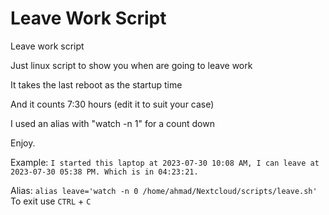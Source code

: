 # Leave Work Script
Leave work script

Just linux script to show you when are going to leave work

It takes the last reboot as the startup time

And it counts 7:30 hours (edit it to suit your case)

I used an alias with "watch -n 1" for a count down

Enjoy.



Example: ```I started this laptop at 2023-07-30 10:08 AM, I can leave at 2023-07-30 05:38 PM. Which is in 04:23:21.```



Alias: `alias leave='watch -n 0 /home/ahmad/Nextcloud/scripts/leave.sh'`
To exit use `CTRL` + `C`
